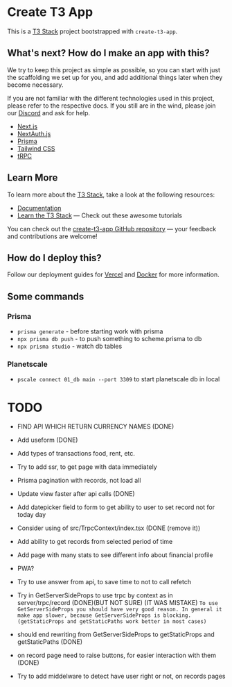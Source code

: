 # Create T3 App

This is a [T3 Stack](https://create.t3.gg/) project bootstrapped with `create-t3-app`.

## What's next? How do I make an app with this?

We try to keep this project as simple as possible, so you can start with just the scaffolding we set up for you, and add additional things later when they become necessary.

If you are not familiar with the different technologies used in this project, please refer to the respective docs. If you still are in the wind, please join our [Discord](https://t3.gg/discord) and ask for help.

- [Next.js](https://nextjs.org)
- [NextAuth.js](https://next-auth.js.org)
- [Prisma](https://prisma.io)
- [Tailwind CSS](https://tailwindcss.com)
- [tRPC](https://trpc.io)

## Learn More

To learn more about the [T3 Stack](https://create.t3.gg/), take a look at the following resources:

- [Documentation](https://create.t3.gg/)
- [Learn the T3 Stack](https://create.t3.gg/en/faq#what-learning-resources-are-currently-available) — Check out these awesome tutorials

You can check out the [create-t3-app GitHub repository](https://github.com/t3-oss/create-t3-app) — your feedback and contributions are welcome!

## How do I deploy this?

Follow our deployment guides for [Vercel](https://create.t3.gg/en/deployment/vercel) and [Docker](https://create.t3.gg/en/deployment/docker) for more information.

## Some commands

### Prisma

- `prisma generate` - before starting work with prisma
- `npx prisma db push` - to push something to scheme.prisma to db
- `npx prisma studio` - watch db tables

### Planetscale

- `pscale connect 01_db main --port 3309` to start planetscale db in local

# TODO

- FIND API WHICH RETURN CURRENCY NAMES (DONE)
- Add useform (DONE)
- Add types of transactions food, rent, etc.
- Try to add ssr, to get page with data immediately
- Prisma pagination with records, not load all
- Update view faster after api calls (DONE)
- Add datepicker field to form to get ability to user to set record not for today day
- Consider using of src/TrpcContext/index.tsx (DONE (remove it))
- Add ability to get records from selected period of time
- Add page with many stats to see different info about financial profile
- PWA?
- Try to use answer from api, to save time to not to call refetch
- Try in GetServerSideProps to use trpc by context as in server/trpc/record (DONE)(BUT NOT SURE) (IT WAS MISTAKE)
  `To use GetServerSideProps you should have very good reason. In general it make app slower, because GetServerSideProps is blocking. (getStaticProps and getStaticPaths work better in most cases)`

- should end rewriting from GetServerSideProps to getStaticProps and getStaticPaths (DONE)
- on record page need to raise buttons, for easier interaction with them (DONE)
- Try to add middelware to detect have user right or not, on records pages
